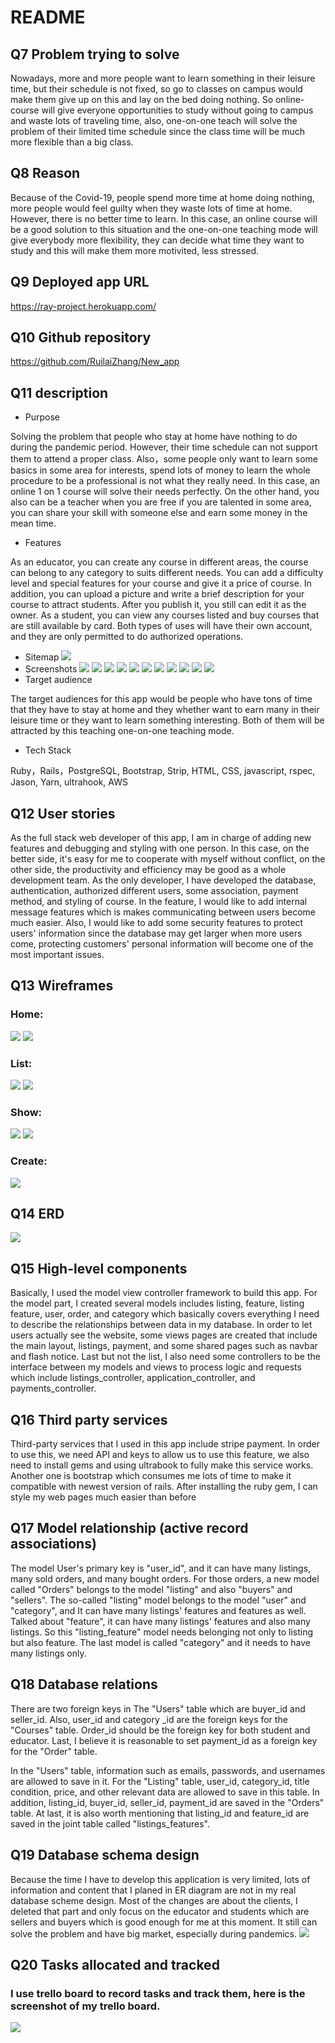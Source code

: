# README
## Q7 Problem trying to solve
Nowadays, more and more people want to learn something in their leisure time, but their schedule is not fixed, so go to classes on campus would make them give up on this and lay on the bed doing nothing. So online-course will give everyone opportunities to study without going to campus and waste lots of traveling time, also, one-on-one teach will solve the problem of their limited time schedule since the class time will be much more flexible than a big class.
## Q8 Reason
Because of the Covid-19, people spend more time at home doing nothing, more people would feel guilty when they waste lots of time at home. However, there is no better time to learn. In this case, an online course will be a good solution to this situation and the one-on-one teaching mode will give everybody more flexibility, they can decide what time they want to study and this will make them more motivited, less stressed.
## Q9 Deployed app URL
https://ray-project.herokuapp.com/
## Q10 Github repository
https://github.com/RuilaiZhang/New_app
## Q11 description
- Purpose

Solving the problem that people who stay at home have nothing to do during the pandemic period. However, their time schedule can not support them to attend a proper class. Also，some people only want to learn some basics in some area for interests, spend lots of money to learn the whole procedure to be a professional is not what they really need. In this case, an online 1 on 1 course will solve their needs perfectly. On the other hand, you also can be a teacher when you are free if you are talented in some area, you can share your skill with someone else and earn some money in the mean time.
- Features

As an educator, you can create any course in different areas, the course can belong to any category to suits different needs. You can add a difficulty level and special features for your course and give it a price of course. In addition, you can upload a picture and write a brief description for your course to attract students. After you publish it, you still can edit it as the owner. As a student, you can view any courses listed and buy courses that are still available by card. Both types of uses will have their own account, and they are only permitted to do authorized operations.
- Sitemap
![](docs/Site_Map.png)
- Screenshots
![](docs/Screenshot_1.png)
![](docs/Screenshot_2.png)
![](docs/Screenshot_3.png)
![](docs/Screenshot_4.png)
![](docs/Screenshot_5.png)
![](docs/Screenshot_6.png)
![](docs/Screenshot_7.png)
![](docs/Screenshot_8.png)
![](docs/Screenshot_9.png)
![](docs/Screenshot_10.png)
![](docs/Screenshot_11.png)
- Target audience

The target audiences for this app would be people who have tons of time that they have to stay at home and they whether want to earn many in their leisure time or they want to learn something interesting. Both of them will be attracted by this teaching one-on-one teaching mode.
- Tech Stack

Ruby，Rails，PostgreSQL, Bootstrap, Strip, HTML, CSS, javascript, rspec, Jason, Yarn, ultrahook, AWS
## Q12 User stories
As the full stack web developer of this app, I am in charge of adding new features and debugging and styling with one person. In this case, on the better side, it's easy for me to cooperate with myself without conflict, on the other side, the productivity and efficiency may be good as a whole development team. As the only developer, I have developed the database, authentication, authorized different users, some association, payment method, and styling of course. In the feature, I would like to add internal message features which is makes communicating between users become much easier. Also, I would like to add some security features to protect users' information since the database may get larger when more users come, protecting customers' personal information will become one of the most important issues.
## Q13 Wireframes
### Home:
![](docs/WF_Home.png)
![](docs/WF_Home-m.png)
### List:
![](docs/WF_List.png)
![](docs/WF_List-m.png)
### Show:
![](docs/WF_Show.png)
![](docs/WF_Show-m.png)
### Create:
![](docs/WF_Create.png)
## Q14 ERD
![](docs/Database_Schema_Design.png)

## Q15 High-level components
Basically, I used the model view controller framework to build this app. For the model part, I created several models includes listing, feature, listing feature, user, order, and category which basically covers everything I need to describe the relationships between data in my database. In order to let users actually see the website, some views pages are created that include the main layout, listings, payment, and some shared pages such as navbar and flash notice. Last but not the list, I also need some controllers to be the interface between my models and views to process logic and requests which include listings_controller, application_controller, and payments_controller.
## Q16 Third party services
Third-party services that I used in this app include stripe payment. In order to use this, we need API and keys to allow us to use this feature, we also need to install gems and using ultrabook to fully make this service works. Another one is bootstrap which consumes me lots of time to make it compatible with newest version of rails. After installing the ruby gem, I can style my web pages much easier than before
## Q17 Model relationship (active record associations)
The model User's primary key is "user_id", and it can have many listings, many sold orders, and many bought orders. For those orders, a new model called "Orders" belongs to the model "listing" and also "buyers" and "sellers". The so-called "listing" model belongs to the model "user" and "category", and It can have many listings' features and features as well. Talked about "feature", it can have many listings' features and also many listings. So this "listing_feature" model needs belonging not only to listing but also feature. The last model is called "category" and it needs to have many listings only.
## Q18 Database relations
There are two foreign keys in The "Users" table which are buyer_id and seller_id. Also, user_id and category _id are the foreign keys for the "Courses" table. Order_id should be the foreign key for both student and educator. Last, I believe it is reasonable to set payment_id as a foreign key for the "Order" table.

In the "Users" table, information such as emails, passwords, and usernames are allowed to save in it. For the "Listing" table, user_id, category_id, title condition, price, and other relevant data are allowed to save in this table. In addition, listing_id, buyer_id, seller_id, payment_id are saved in the "Orders" table. At last, it is also worth mentioning that listing_id and feature_id are saved in the joint table called "listings_features".
## Q19 Database schema design
Because the time I have to develop this application is very limited, lots of information and content that I planed in ER diagram are not in my real database scheme design. Most of the changes are about the clients, I deleted that part and only focus on the educator and students which are sellers and buyers which is good enough for me at this moment. It still can solve the problem and have big market, especially during pandemics.
![](docs/ERD.PNG)

## Q20 Tasks allocated and tracked
### I use trello board to record tasks and track them, here is the screenshot of my trello board.
![](docs/Trello.png)
